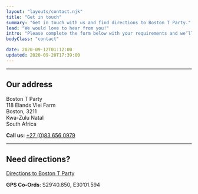 ```yaml
---
layout: "layouts/contact.njk"
title: "Get in touch"
summary: "Get in touch with us and find directions to Boston T Party."
lead: "We would love to hear from you!"
intro: "Please complete the form below with your requirements and we’ll get back to you as soon as we can."
bodyClass: "contact"

date: 2020-09-12T01:12:00
updated: 2020-09-20T17:39:00
---
```


---
## Our address

Boston T Party  
118 Elands Vlei Farm  
Boston, 3211  
Kwa-Zulu Natal  
South Africa

**Call us:** [+27 (0)83 656 0979](tel:27-83-6560979)

---
## Need directions?

[Directions to Boston T Party][1]

**GPS Co-Ords**: S29&rsquo;40.850, E30&rsquo;01.594

[1]: /contact/directions
